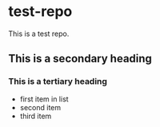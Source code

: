 # test-repo
This is a test repo.

## This is a secondary heading
### This is a tertiary heading

* first item in list
* second item
* third item

